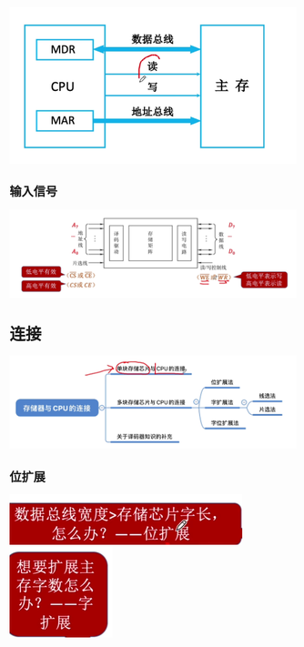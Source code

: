 
![输入图片说明](/imgs/2025-08-06/Z5QnBu0xwemrxxE4.png)
## 输入信号
![输入图片说明](/imgs/2025-08-06/7amtBy7eBs11hVlA.png)
# 连接
![输入图片说明](/imgs/2025-08-06/tLoZHXy7REPqg5V6.png)
## 位扩展
![输入图片说明](/imgs/2025-08-06/9CBKUrq3W2TUrrfi.png)
![输入图片说明](/imgs/2025-08-06/VOV8qdZyvForaktW.png)



<!--stackedit_data:
eyJoaXN0b3J5IjpbMTIwNTYzNTA5MV19
-->